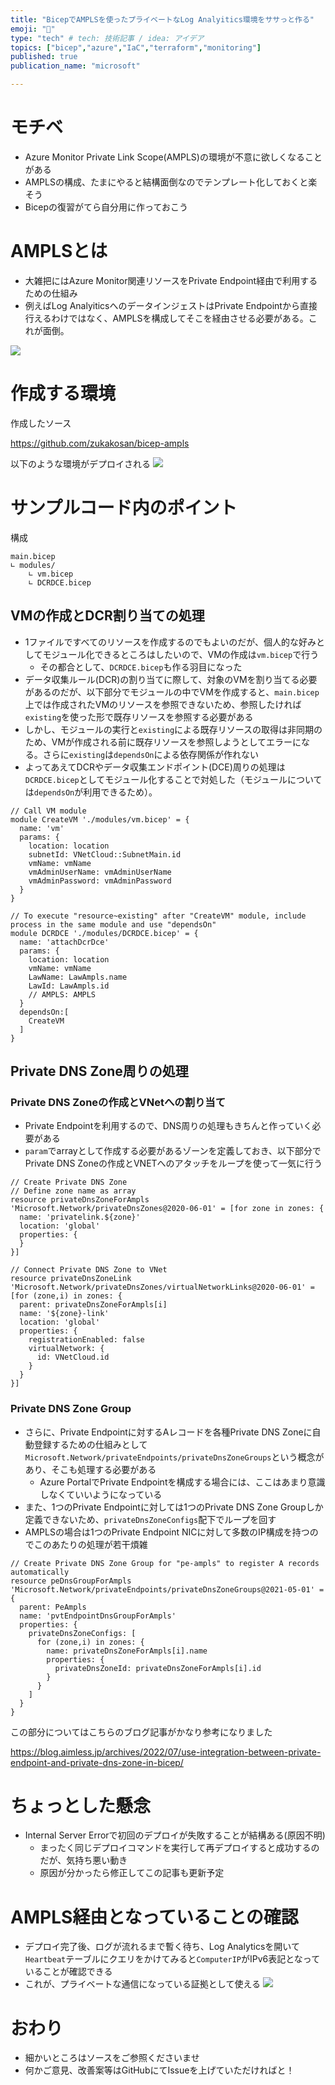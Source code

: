 ```yaml
---
title: "BicepでAMPLSを使ったプライベートなLog Analyitics環境をササっと作る"
emoji: "💪"
type: "tech" # tech: 技術記事 / idea: アイデア
topics: ["bicep","azure","IaC","terraform","monitoring"]
published: true
publication_name: "microsoft"

---
```

# モチベ
- Azure Monitor Private Link Scope(AMPLS)の環境が不意に欲しくなることがある
- AMPLSの構成、たまにやると結構面倒なのでテンプレート化しておくと楽そう
- Bicepの復習がてら自分用に作っておこう

# AMPLSとは
- 大雑把にはAzure Monitor関連リソースをPrivate Endpoint経由で利用するための仕組み
- 例えばLog AnalyiticsへのデータインジェストはPrivate Endpointから直接行えるわけではなく、AMPLSを構成してそこを経由させる必要がある。これが面倒。

![](/images/20230818-bicep-ampls/private-link-basic-topology.png)

# 作成する環境
作成したソース

https://github.com/zukakosan/bicep-ampls

以下のような環境がデプロイされる
![](/images/20230818-bicep-ampls/ampls-arch.png)

# サンプルコード内のポイント
構成

```
main.bicep
∟ modules/
    ∟ vm.bicep
    ∟ DCRDCE.bicep
```
## VMの作成とDCR割り当ての処理
- 1ファイルですべてのリソースを作成するのでもよいのだが、個人的な好みとしてモジュール化できるところはしたいので、VMの作成は`vm.bicep`で行う
    - その都合として、`DCRDCE.bicep`も作る羽目になった
- データ収集ルール(DCR)の割り当てに際して、対象のVMを割り当てる必要があるのだが、以下部分でモジュールの中でVMを作成すると、`main.bicep`上では作成されたVMのリソースを参照できないため、参照したければ`existing`を使った形で既存リソースを参照する必要がある
- しかし、モジュールの実行と`existing`による既存リソースの取得は非同期のため、VMが作成される前に既存リソースを参照しようとしてエラーになる。さらに`existing`は`dependsOn`による依存関係が作れない
- よってあえてDCRやデータ収集エンドポイント(DCE)周りの処理は`DCRDCE.bicep`としてモジュール化することで対処した（モジュールについては`dependsOn`が利用できるため）。

```bicep:main.bicep
// Call VM module
module CreateVM './modules/vm.bicep' = {
  name: 'vm'
  params: {
    location: location
    subnetId: VNetCloud::SubnetMain.id
    vmName: vmName
    vmAdminUserName: vmAdminUserName
    vmAdminPassword: vmAdminPassword
  }
}

// To execute "resource~existing" after "CreateVM" module, include process in the same module and use "dependsOn"
module DCRDCE './modules/DCRDCE.bicep' = {
  name: 'attachDcrDce'
  params: {
    location: location
    vmName: vmName
    LawName: LawAmpls.name
    LawId: LawAmpls.id
    // AMPLS: AMPLS
  }
  dependsOn:[
    CreateVM
  ]
}
```

## Private DNS Zone周りの処理
### Private DNS Zoneの作成とVNetへの割り当て
- Private Endpointを利用するので、DNS周りの処理もきちんと作っていく必要がある
- `param`でarrayとして作成する必要があるゾーンを定義しておき、以下部分でPrivate DNS Zoneの作成とVNETへのアタッチをループを使って一気に行う

```bicep:main.bicep
// Create Private DNS Zone
// Define zone name as array
resource privateDnsZoneForAmpls 'Microsoft.Network/privateDnsZones@2020-06-01' = [for zone in zones: {
  name: 'privatelink.${zone}'
  location: 'global'
  properties: {
  }
}]

// Connect Private DNS Zone to VNet
resource privateDnsZoneLink 'Microsoft.Network/privateDnsZones/virtualNetworkLinks@2020-06-01' = [for (zone,i) in zones: { 
  parent: privateDnsZoneForAmpls[i]
  name: '${zone}-link'
  location: 'global'
  properties: {
    registrationEnabled: false
    virtualNetwork: {
      id: VNetCloud.id
    }
  }
}]
```
### Private DNS Zone Group
- さらに、Private Endpointに対するAレコードを各種Private DNS Zoneに自動登録するための仕組みとして`Microsoft.Network/privateEndpoints/privateDnsZoneGroups`という概念があり、そこも処理する必要がある
    - Azure PortalでPrivate Endpointを構成する場合には、ここはあまり意識しなくていいようになっている
- また、1つのPrivate Endpointに対しては1つのPrivate DNS Zone Groupしか定義できないため、`privateDnsZoneConfigs`配下でループを回す
- AMPLSの場合は1つのPrivate Endpoint NICに対して多数のIP構成を持つのでこのあたりの処理が若干煩雑

```bicep:main.bicep
// Create Private DNS Zone Group for "pe-ampls" to register A records automatically
resource peDnsGroupForAmpls 'Microsoft.Network/privateEndpoints/privateDnsZoneGroups@2021-05-01' = {
  parent: PeAmpls
  name: 'pvtEndpointDnsGroupForAmpls'
  properties: {
    privateDnsZoneConfigs: [
      for (zone,i) in zones: {
        name: privateDnsZoneForAmpls[i].name
        properties: {
          privateDnsZoneId: privateDnsZoneForAmpls[i].id
        }
      }
    ]
  }
}

```

この部分についてはこちらのブログ記事がかなり参考になりました

https://blog.aimless.jp/archives/2022/07/use-integration-between-private-endpoint-and-private-dns-zone-in-bicep/ 

# ちょっとした懸念
- Internal Server Errorで初回のデプロイが失敗することが結構ある(原因不明)
    - まったく同じデプロイコマンドを実行して再デプロイすると成功するのだが、気持ち悪い動き
    - 原因が分かったら修正してこの記事も更新予定

# AMPLS経由となっていることの確認
- デプロイ完了後、ログが流れるまで暫く待ち、Log Analyticsを開いて`Heartbeat`テーブルにクエリをかけてみると`ComputerIP`がIPv6表記となっていることが確認できる
- これが、プライベートな通信になっている証拠として使える
![](/images/20230818-bicep-ampls/law.png)

# おわり
- 細かいところはソースをご参照くださいませ
- 何かご意見、改善案等はGitHubにてIssueを上げていただければと！